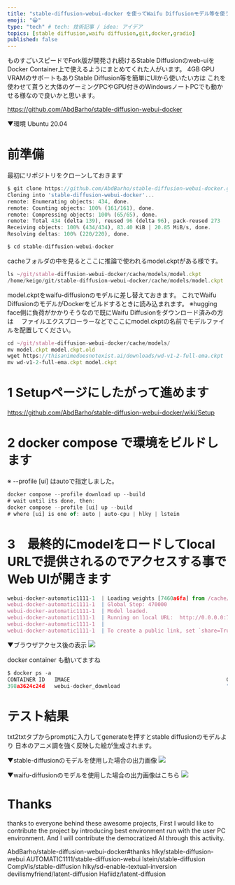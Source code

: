 ```yaml
---
title: "stable-diffusion-webui-docker を使ってWaifu Diffusionモデル等を使う"
emoji: "😀"
type: "tech" # tech: 技術記事 / idea: アイデア
topics: [stable diffusion,waifu diffusion,git,docker,gradio]
published: false
---
```


ものすごいスピードでFork版が開発され続けるStable Diffusionのweb-uiをDocker Container上で使えるようにまとめてくれた人がいます。
4GB GPU VRAMのサポートもありStable Diffusion等を簡単にUIから使いたい方は
これを使わせて貰うと大体のゲーミングPCやGPU付きのWindowsノートPCでも動かせる様なので良いかと思います。

https://github.com/AbdBarho/stable-diffusion-webui-docker


▼環境
Ubuntu 20.04

# 前準備
最初にリポジトリをクローンしておきます
```js
$ git clone https://github.com/AbdBarho/stable-diffusion-webui-docker.git
Cloning into 'stable-diffusion-webui-docker'...
remote: Enumerating objects: 434, done.
remote: Counting objects: 100% (161/161), done.
remote: Compressing objects: 100% (65/65), done.
remote: Total 434 (delta 139), reused 96 (delta 96), pack-reused 273
Receiving objects: 100% (434/434), 83.40 KiB | 20.85 MiB/s, done.
Resolving deltas: 100% (220/220), done.

$ cd stable-diffusion-webui-docker
```
cacheフォルダの中を見るとここに推論で使われるmodel.ckptがある様です。

```js
ls ~/git/stable-diffusion-webui-docker/cache/models/model.ckpt
/home/keigo/git/stable-diffusion-webui-docker/cache/models/model.ckpt
```
model.ckptをwaifu-diffusionのモデルに差し替えておきます。
これでWaifu DiffusionのモデルがDockerをビルドするときに読み込まれます。
※hugging face側に負荷がかかりそうなので既にWaifu Diffusionをダウンロード済みの方は
　ファイルエクスプローラーなどでここにmodel.ckptの名前でモデルファイルを配置してください。
```js
cd ~/git/stable-diffusion-webui-docker/cache/models/
mv model.ckpt model.ckpt.old
wget https://thisanimedoesnotexist.ai/downloads/wd-v1-2-full-ema.ckpt
mv wd-v1-2-full-ema.ckpt model.ckpt
```



# 1 Setupページにしたがって進めます
https://github.com/AbdBarho/stable-diffusion-webui-docker/wiki/Setup


# 2 docker compose で環境をビルドします
※ --profile [ui] はautoで指定しました。

```js
docker compose --profile download up --build
# wait until its done, then:
docker compose --profile [ui] up --build
# where [ui] is one of: auto | auto-cpu | hlky | lstein
```

# 3　最終的にmodelをロードしてlocal URLで提供されるのでアクセスする事でWeb UIが開きます

```js
webui-docker-automatic1111-1  | Loading weights [7460a6fa] from /cache/models/model.ckpt
webui-docker-automatic1111-1  | Global Step: 470000
webui-docker-automatic1111-1  | Model loaded.
webui-docker-automatic1111-1  | Running on local URL:  http://0.0.0.0:7860
webui-docker-automatic1111-1  | 
webui-docker-automatic1111-1  | To create a public link, set `share=True` in `launch()`.
```

▼ブラウザアクセス後の表示
![](https://storage.googleapis.com/zenn-user-upload/592138c5d290-20220918.png)

docker container も動いてますね
```js
$ docker ps -a
CONTAINER ID   IMAGE                                                  COMMAND                  CREATED          STATUS                      PORTS                    NAMES
398a3624c24d   webui-docker_download                                  "/docker/download.sh"    25 minutes ago   Exited (0) 21 minutes ago                            webui-docker-download-1
```

# テスト結果

txt2txtタブからpromptに入力してgenerateを押すとstable diffusionのモデルより
日本のアニメ調を強く反映した絵が生成されます。

▼stable-diffusionのモデルを使用した場合の出力画像
![](https://storage.googleapis.com/zenn-user-upload/3a98a2a39f11-20220918.png)


▼waifu-diffusionのモデルを使用した場合の出力画像はこちら
![](https://storage.googleapis.com/zenn-user-upload/f9cb1483ca9e-20220918.png)


# Thanks
thanks to everyone behind these awesome projects, 
First I would like to contribute the project by introducing best environment run with the user PC environment.
And I will contribute the democratized AI through this activity.

AbdBarho/stable-diffusion-webui-docker#thanks
hlky/stable-diffusion-webui
AUTOMATIC1111/stable-diffusion-webui
lstein/stable-diffusion
CompVis/stable-diffusion
hlky/sd-enable-textual-inversion
devilismyfriend/latent-diffusion
Hafiidz/latent-diffusion